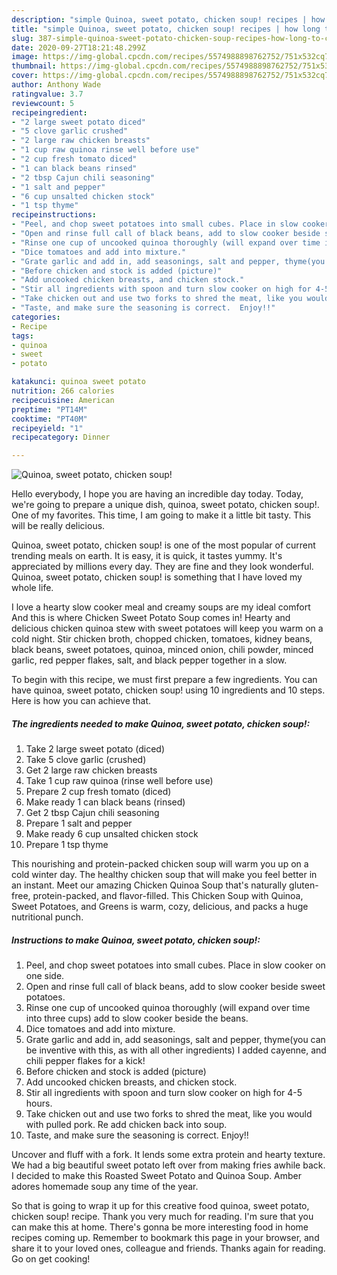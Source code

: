 ```yaml
---
description: "simple Quinoa, sweet potato, chicken soup! recipes | how long to cook Quinoa, sweet potato, chicken soup!"
title: "simple Quinoa, sweet potato, chicken soup! recipes | how long to cook Quinoa, sweet potato, chicken soup!"
slug: 387-simple-quinoa-sweet-potato-chicken-soup-recipes-how-long-to-cook-quinoa-sweet-potato-chicken-soup
date: 2020-09-27T18:21:48.299Z
image: https://img-global.cpcdn.com/recipes/5574988898762752/751x532cq70/quinoa-sweet-potato-chicken-soup-recipe-main-photo.jpg
thumbnail: https://img-global.cpcdn.com/recipes/5574988898762752/751x532cq70/quinoa-sweet-potato-chicken-soup-recipe-main-photo.jpg
cover: https://img-global.cpcdn.com/recipes/5574988898762752/751x532cq70/quinoa-sweet-potato-chicken-soup-recipe-main-photo.jpg
author: Anthony Wade
ratingvalue: 3.7
reviewcount: 5
recipeingredient:
- "2 large sweet potato diced"
- "5 clove garlic crushed"
- "2 large raw chicken breasts"
- "1 cup raw quinoa rinse well before use"
- "2 cup fresh tomato diced"
- "1 can black beans rinsed"
- "2 tbsp Cajun chili seasoning"
- "1 salt and pepper"
- "6 cup unsalted chicken stock"
- "1 tsp thyme"
recipeinstructions:
- "Peel, and chop sweet potatoes into small cubes. Place in slow cooker on one side."
- "Open and rinse full call of black beans, add to slow cooker beside sweet potatoes."
- "Rinse one cup of uncooked quinoa thoroughly (will expand over time into three cups) add to slow cooker beside the beans."
- "Dice tomatoes and add into mixture."
- "Grate garlic and add in, add seasonings, salt and pepper, thyme(you can be inventive with this, as with all other ingredients) I added cayenne, and chili pepper flakes for a kick!"
- "Before chicken and stock is added (picture)"
- "Add uncooked chicken breasts, and chicken stock."
- "Stir all ingredients with spoon and turn slow cooker on high for 4-5 hours."
- "Take chicken out and use two forks to shred the meat, like you would with pulled pork. Re add chicken back into soup."
- "Taste, and make sure the seasoning is correct.  Enjoy!!"
categories:
- Recipe
tags:
- quinoa
- sweet
- potato

katakunci: quinoa sweet potato 
nutrition: 266 calories
recipecuisine: American
preptime: "PT14M"
cooktime: "PT40M"
recipeyield: "1"
recipecategory: Dinner

---
```



![Quinoa, sweet potato, chicken soup!](https://img-global.cpcdn.com/recipes/5574988898762752/751x532cq70/quinoa-sweet-potato-chicken-soup-recipe-main-photo.jpg)

Hello everybody, I hope you are having an incredible day today. Today, we're going to prepare a unique dish, quinoa, sweet potato, chicken soup!. One of my favorites. This time, I am going to make it a little bit tasty. This will be really delicious.

Quinoa, sweet potato, chicken soup! is one of the most popular of current trending meals on earth. It is easy, it is quick, it tastes yummy. It's appreciated by millions every day. They are fine and they look wonderful. Quinoa, sweet potato, chicken soup! is something that I have loved my whole life.

I love a hearty slow cooker meal and creamy soups are my ideal comfort And this is where Chicken Sweet Potato Soup comes in! Hearty and delicious chicken quinoa stew with sweet potatoes will keep you warm on a cold night. Stir chicken broth, chopped chicken, tomatoes, kidney beans, black beans, sweet potatoes, quinoa, minced onion, chili powder, minced garlic, red pepper flakes, salt, and black pepper together in a slow.


To begin with this recipe, we must first prepare a few ingredients. You can have quinoa, sweet potato, chicken soup! using 10 ingredients and 10 steps. Here is how you can achieve that.

<!--inarticleads1-->

##### The ingredients needed to make Quinoa, sweet potato, chicken soup!:

1. Take 2 large sweet potato (diced)
1. Take 5 clove garlic (crushed)
1. Get 2 large raw chicken breasts
1. Take 1 cup raw quinoa (rinse well before use)
1. Prepare 2 cup fresh tomato (diced)
1. Make ready 1 can black beans (rinsed)
1. Get 2 tbsp Cajun chili seasoning
1. Prepare 1 salt and pepper
1. Make ready 6 cup unsalted chicken stock
1. Prepare 1 tsp thyme


This nourishing and protein-packed chicken soup will warm you up on a cold winter day. The healthy chicken soup that will make you feel better in an instant. Meet our amazing Chicken Quinoa Soup that&#39;s naturally gluten-free, protein-packed, and flavor-filled. This Chicken Soup with Quinoa, Sweet Potatoes, and Greens is warm, cozy, delicious, and packs a huge nutritional punch. 

<!--inarticleads2-->

##### Instructions to make Quinoa, sweet potato, chicken soup!:

1. Peel, and chop sweet potatoes into small cubes. Place in slow cooker on one side.
1. Open and rinse full call of black beans, add to slow cooker beside sweet potatoes.
1. Rinse one cup of uncooked quinoa thoroughly (will expand over time into three cups) add to slow cooker beside the beans.
1. Dice tomatoes and add into mixture.
1. Grate garlic and add in, add seasonings, salt and pepper, thyme(you can be inventive with this, as with all other ingredients) I added cayenne, and chili pepper flakes for a kick!
1. Before chicken and stock is added (picture)
1. Add uncooked chicken breasts, and chicken stock.
1. Stir all ingredients with spoon and turn slow cooker on high for 4-5 hours.
1. Take chicken out and use two forks to shred the meat, like you would with pulled pork. Re add chicken back into soup.
1. Taste, and make sure the seasoning is correct.  Enjoy!!


Uncover and fluff with a fork. It lends some extra protein and hearty texture. We had a big beautiful sweet potato left over from making fries awhile back. I decided to make this Roasted Sweet Potato and Quinoa Soup. Amber adores homemade soup any time of the year. 

So that is going to wrap it up for this creative food quinoa, sweet potato, chicken soup! recipe. Thank you very much for reading. I'm sure that you can make this at home. There's gonna be more interesting food in home recipes coming up. Remember to bookmark this page in your browser, and share it to your loved ones, colleague and friends. Thanks again for reading. Go on get cooking!
